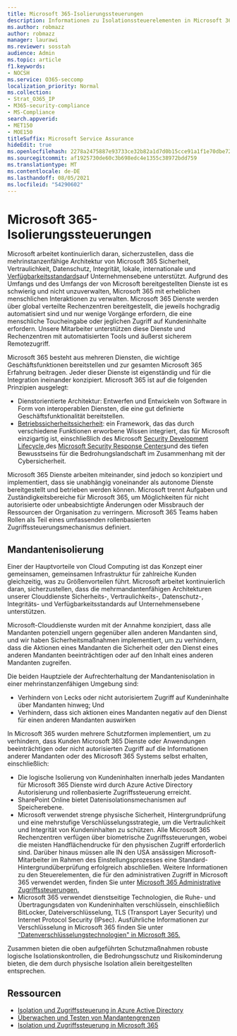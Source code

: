 ```yaml
---
title: Microsoft 365-Isolierungssteuerungen
description: Informationen zu Isolationssteuerelementen in Microsoft 365
ms.author: robmazz
author: robmazz
manager: laurawi
ms.reviewer: sosstah
audience: Admin
ms.topic: article
f1.keywords:
- NOCSH
ms.service: O365-seccomp
localization_priority: Normal
ms.collection:
- Strat_O365_IP
- M365-security-compliance
- MS-Compliance
search.appverid:
- MET150
- MOE150
titleSuffix: Microsoft Service Assurance
hideEdit: true
ms.openlocfilehash: 2278a2475887e93733ce32b82a1d7d0b15cce91a1f1e70dbe72a6469bdd3e0b7
ms.sourcegitcommit: af1925730de60c3b698edc4e1355c38972bdd759
ms.translationtype: MT
ms.contentlocale: de-DE
ms.lasthandoff: 08/05/2021
ms.locfileid: "54290602"
---
```

# <a name="microsoft-365-isolation-controls"></a>Microsoft 365-Isolierungssteuerungen

Microsoft arbeitet kontinuierlich daran, sicherzustellen, dass die mehrinstanzenfähige Architektur von Microsoft 365 Sicherheit, Vertraulichkeit, Datenschutz, Integrität, lokale, internationale und [Verfügbarkeitsstandards](https://www.microsoft.com/trust-center/compliance/compliance-overview)auf Unternehmensebene unterstützt. Aufgrund des Umfangs und des Umfangs der von Microsoft bereitgestellten Dienste ist es schwierig und nicht unzuverwalten, Microsoft 365 mit erheblichen menschlichen Interaktionen zu verwalten. Microsoft 365 Dienste werden über global verteilte Rechenzentren bereitgestellt, die jeweils hochgradig automatisiert sind und nur wenige Vorgänge erfordern, die eine menschliche Toucheingabe oder jeglichen Zugriff auf Kundeninhalte erfordern. Unsere Mitarbeiter unterstützen diese Dienste und Rechenzentren mit automatisierten Tools und äußerst sicherem Remotezugriff.

Microsoft 365 besteht aus mehreren Diensten, die wichtige Geschäftsfunktionen bereitstellen und zur gesamten Microsoft 365 Erfahrung beitragen. Jeder dieser Dienste ist eigenständig und für die Integration ineinander konzipiert. Microsoft 365 ist auf die folgenden Prinzipien ausgelegt:

- Dienstorientierte Architektur: Entwerfen und Entwickeln von Software in Form von interoperablen Diensten, die eine gut definierte Geschäftsfunktionalität bereitstellen.
- [Betriebssicherheitssicherheit](https://www.microsoft.com/securityengineering/osa): ein Framework, das das durch verschiedene Funktionen erworbene Wissen integriert, das für Microsoft einzigartig ist, einschließlich des Microsoft [Security Development Lifecycle,](https://www.microsoft.com/sdl/default.aspx)des [Microsoft Security Response Centers](https://www.microsoft.com/msrc)und des tiefen Bewusstseins für die Bedrohungslandschaft im Zusammenhang mit der Cybersicherheit.

Microsoft 365 Dienste arbeiten miteinander, sind jedoch so konzipiert und implementiert, dass sie unabhängig voneinander als autonome Dienste bereitgestellt und betrieben werden können. Microsoft trennt Aufgaben und Zuständigkeitsbereiche für Microsoft 365, um Möglichkeiten für nicht autorisierte oder unbeabsichtigte Änderungen oder Missbrauch der Ressourcen der Organisation zu verringern. Microsoft 365 Teams haben Rollen als Teil eines umfassenden rollenbasierten Zugriffssteuerungsmechanismus definiert.

## <a name="tenant-isolation"></a>Mandantenisolierung

Einer der Hauptvorteile von Cloud Computing ist das Konzept einer gemeinsamen, gemeinsamen Infrastruktur für zahlreiche Kunden gleichzeitig, was zu Größenvorteilen führt. Microsoft arbeitet kontinuierlich daran, sicherzustellen, dass die mehrmandantenfähigen Architekturen unserer Clouddienste Sicherheits-, Vertraulichkeits-, Datenschutz-, Integritäts- und Verfügbarkeitsstandards auf Unternehmensebene unterstützen.

Microsoft-Clouddienste wurden mit der Annahme konzipiert, dass alle Mandanten potenziell ungern gegenüber allen anderen Mandanten sind, und wir haben Sicherheitsmaßnahmen implementiert, um zu verhindern, dass die Aktionen eines Mandanten die Sicherheit oder den Dienst eines anderen Mandanten beeinträchtigen oder auf den Inhalt eines anderen Mandanten zugreifen.

Die beiden Hauptziele der Aufrechterhaltung der Mandantenisolation in einer mehrinstanzenfähigen Umgebung sind:

- Verhindern von Lecks oder nicht autorisiertem Zugriff auf Kundeninhalte über Mandanten hinweg; Und
- Verhindern, dass sich aktionen eines Mandanten negativ auf den Dienst für einen anderen Mandanten auswirken

In Microsoft 365 wurden mehrere Schutzformen implementiert, um zu verhindern, dass Kunden Microsoft 365 Dienste oder Anwendungen beeinträchtigen oder nicht autorisierten Zugriff auf die Informationen anderer Mandanten oder des Microsoft 365 Systems selbst erhalten, einschließlich:

- Die logische Isolierung von Kundeninhalten innerhalb jedes Mandanten für Microsoft 365 Dienste wird durch Azure Active Directory Autorisierung und rollenbasierte Zugriffssteuerung erreicht.
- SharePoint Online bietet Datenisolationsmechanismen auf Speicherebene.
- Microsoft verwendet strenge physische Sicherheit, Hintergrundprüfung und eine mehrstufige Verschlüsselungsstrategie, um die Vertraulichkeit und Integrität von Kundeninhalten zu schützen. Alle Microsoft 365 Rechenzentren verfügen über biometrische Zugriffssteuerungen, wobei die meisten Handflächendrucke für den physischen Zugriff erforderlich sind. Darüber hinaus müssen alle IN den USA ansässigen Microsoft-Mitarbeiter im Rahmen des Einstellungsprozesses eine Standard-Hintergrundüberprüfung erfolgreich abschließen. Weitere Informationen zu den Steuerelementen, die für den administrativen Zugriff in Microsoft 365 verwendet werden, finden Sie unter [Microsoft 365 Administrative Zugriffssteuerungen.](assurance-administrative-access-controls-overview.md)
- Microsoft 365 verwendet dienstseitige Technologien, die Ruhe- und Übertragungsdaten von Kundeninhalten verschlüsseln, einschließlich BitLocker, Dateiverschlüsselung, TLS (Transport Layer Security) und Internet Protocol Security (IPsec). Ausführliche Informationen zur Verschlüsselung in Microsoft 365 finden Sie unter ["Datenverschlüsselungstechnologien" in Microsoft 365.](/microsoft-365/compliance/office-365-encryption-in-the-microsoft-cloud-overview)

Zusammen bieten die oben aufgeführten Schutzmaßnahmen robuste logische Isolationskontrollen, die Bedrohungsschutz und Risikominderung bieten, die dem durch physische Isolation allein bereitgestellten entsprechen.

## <a name="resources"></a>Ressourcen

- [Isolation und Zugriffssteuerung in Azure Active Directory](/microsoft-365/enterprise/microsoft-365-isolation-in-azure-active-directory)
- [Überwachen und Testen von Mandantengrenzen](assurance-monitoring-and-testing.md)
- [Isolation und Zugriffssteuerung in Microsoft 365](/microsoft-365/enterprise/microsoft-365-isolation-in-microsoft-365)
